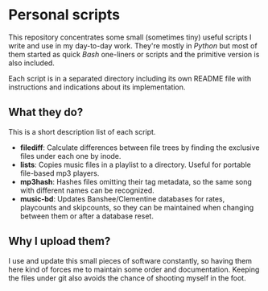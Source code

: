 # Personal scripts

This repository concentrates some small (sometimes tiny) useful scripts I write and use in my
day-to-day work. They're mostly in *Python* but most of them started as quick *Bash* one-liners or
scripts and the primitive version is also included.

Each script is in a separated directory including its own README file with instructions and
indications about its implementation.

## What they do?

This is a short description list of each script.

- **filediff**: Calculate differences between file trees by finding the exclusive files under each
  one by inode.
- **lists**: Copies music files in a playlist to a directory. Useful for portable file-based mp3
  players.
- **mp3hash**: Hashes files omitting their tag metadata, so the same song with different names can
  be recognized.
- **music-bd**: Updates Banshee/Clementine databases for rates, playcounts and skipcounts, so they
  can be maintained when changing between them or after a database reset.


## Why I upload them?

I use and update this small pieces of software constantly, so having them here kind of forces me to
maintain some order and documentation. Keeping the files under git also avoids the chance of
shooting myself in the foot.
